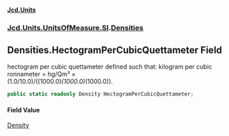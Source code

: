 #### [Jcd.Units](index.md 'index')
### [Jcd.Units.UnitsOfMeasure.SI](Jcd.Units.UnitsOfMeasure.SI.md 'Jcd.Units.UnitsOfMeasure.SI').[Densities](Densities.md 'Jcd.Units.UnitsOfMeasure.SI.Densities')

## Densities.HectogramPerCubicQuettameter Field

hectogram per cubic quettameter defined such that: kilogram per cubic ronnameter = hg/Qm³ ×  
(1.0/10.0)/((1000.0)*(1000.0)*(1000.0)).

```csharp
public static readonly Density HectogramPerCubicQuettameter;
```

#### Field Value
[Density](Density.md 'Jcd.Units.UnitTypes.Density')